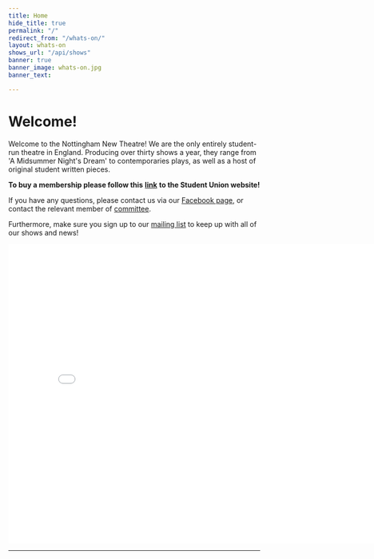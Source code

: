 ```yaml
---
title: Home
hide_title: true
permalink: "/"
redirect_from: "/whats-on/"
layout: whats-on
shows_url: "/api/shows"
banner: true
banner_image: whats-on.jpg
banner_text: 

---
```

# Welcome!

Welcome to the Nottingham New Theatre! We are the only entirely student-run theatre in England. Producing over thirty shows a year, they range from 'A Midsummer Night's Dream' to contemporaries plays, as well as a host of original student written pieces.

**To buy a membership please follow this** [**link**](https://su.nottingham.ac.uk/activities/view/new-theatre) **to the Student Union website!**

If you have any questions, please contact us via our [Facebook page](https://www.facebook.com/thenottinghamnewtheatre), or contact the relevant member of [committee](/about/#committee "Committee").

Furthermore, make sure you sign up to our [mailing list](https://newtheatre.us3.list-manage.com/subscribe?u=ce5311ce46fe45638f90f4022&id=97e4899eb8) to keep up with all of our shows and news!

<iframe src="[https://calendar.google.com/calendar/embed?src=c_a41727170501431e620e1425e54fd61f90fd82348ab59af495c995b5a366059c%40group.calendar.google.com&ctz=Europe%2FLondon](https://calendar.google.com/calendar/embed?src=c_a41727170501431e620e1425e54fd61f90fd82348ab59af495c995b5a366059c%40group.calendar.google.com&ctz=Europe%2FLondon "https://calendar.google.com/calendar/embed?src=c_a41727170501431e620e1425e54fd61f90fd82348ab59af495c995b5a366059c%40group.calendar.google.com&ctz=Europe%2FLondon")" style="border: 0" width="800" height="600" frameborder="0" scrolling="no"></iframe>

<hr class="w-75">